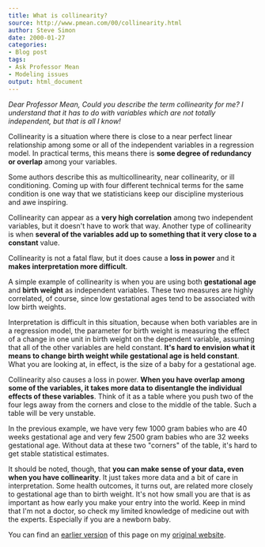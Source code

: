 ```yaml
---
title: What is collinearity?
source: http://www.pmean.com/00/collinearity.html
author: Steve Simon
date: 2000-01-27
categories:
- Blog post
tags:
- Ask Professor Mean
- Modeling issues
output: html_document
---
```

*Dear Professor Mean, Could you describe the term collinearity for me? I understand that it has to do with variables which are not totally independent, but that is all I know!*

Collinearity is a situation where there is close to a near perfect linear relationship among some or all of the independent variables in a regression model. In practical terms, this means there is **some degree of redundancy or overlap** among your variables.

Some authors describe this as multicollinearity, near collinearity, or ill conditioning. Coming up with four different technical terms for the same condition is one way that we statisticians keep our discipline mysterious and awe inspiring.

Collinearity can appear as a **very high correlation** among two independent variables, but it doesn't have to work that way. Another type of collinearity is when **several of the variables add up to something that it very close to a constant** value.

Collinearity is not a fatal flaw, but it does cause a **loss in power** and it **makes interpretation more difficult**.

A simple example of collinearity is when you are using both **gestational age** and **birth weight** as independent variables. These two measures are highly correlated, of course, since low gestational ages tend to be associated with low birth weights.

Interpretation is difficult in this situation, because when both variables are in a regression model, the parameter for birth weight is measuring the effect of a change in one unit in birth weight on the dependent variable, assuming that all of the other variables are held constant. **It's hard to envision what it means to change birth weight while gestational age is held constant**. What you are looking at, in effect, is the size of a baby for a gestational age.

Collinearity also causes a loss in power. **When you have overlap among some of the variables, it takes more data to disentangle the individual effects of these variables**. Think of it as a table where you push two of the four legs away from the corners and close to the middle of the table. Such a table will be very unstable.

In the previous example, we have very few 1000 gram babies who are 40 weeks gestational age and very few 2500 gram babies who are 32 weeks gestational age. Without data at these two "corners" of the table, it's hard to get stable statistical estimates.

It should be noted, though, that **you can make sense of your data, even when you have collinearity**. It just takes more data and a bit of care in interpretation. Some health outcomes, it turns out, are related more closely to gestational age than to birth weight. It's not how small you are that is as important as how early you make your entry into the world. Keep in mind that I'm not a doctor, so check my limited knowledge of medicine out with the experts. Especially if you are a newborn baby.

You can find an [earlier version][sim1] of this page on my [original website][sim2].

[sim1]: http://www.pmean.com/00/collinearity.html
[sim2]: http://www.pmean.com/original_site.html

